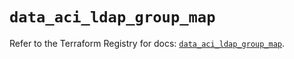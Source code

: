 # `data_aci_ldap_group_map`

Refer to the Terraform Registry for docs: [`data_aci_ldap_group_map`](https://registry.terraform.io/providers/ciscodevnet/aci/2.17.0/docs/data-sources/ldap_group_map).
